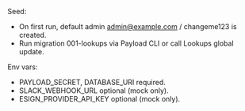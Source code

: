 Seed:

- On first run, default admin admin@example.com / changeme123 is created.
- Run migration 001-lookups via Payload CLI or call Lookups global update.

Env vars:

- PAYLOAD_SECRET, DATABASE_URI required.
- SLACK_WEBHOOK_URL optional (mock only).
- ESIGN_PROVIDER_API_KEY optional (mock only).
